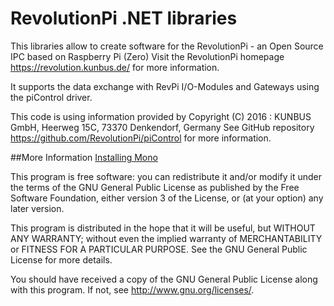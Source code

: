 # RevolutionPi .NET libraries
This libraries allow to create software for the
RevolutionPi - an Open Source IPC based on Raspberry Pi (Zero)
Visit the RevolutionPi homepage https://revolution.kunbus.de/ for more information.

It supports the  data exchange with RevPi I/O-Modules and Gateways
using the piControl driver.

This code is using information provided by
Copyright (C) 2016 : KUNBUS GmbH, Heerweg 15C, 73370 Denkendorf, Germany
See GitHub repository https://github.com/RevolutionPi/piControl for more information.

##More Information
[Installing Mono](InstallMono.md)


This program is free software: you can redistribute it and/or modify
it under the terms of the GNU General Public License as published by
the Free Software Foundation, either version 3 of the License, or
(at your option) any later version.

This program is distributed in the hope that it will be useful,
but WITHOUT ANY WARRANTY; without even the implied warranty of
MERCHANTABILITY or FITNESS FOR A PARTICULAR PURPOSE.  See the
GNU General Public License for more details.

You should have received a copy of the GNU General Public License
along with this program.  If not, see <http://www.gnu.org/licenses/>. 

